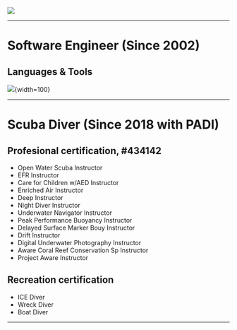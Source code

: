 ![](https://capsule-render.vercel.app/api?type=waving&color=timeGradient&height=120&text=Hi%20there%20👋&animation=fadeIn&fontSize=40&fontAlign=82&fontAlignY=32)

---

# Software Engineer (Since 2002)

## Languages & Tools

![](https://img.shields.io/badge/-React-61DAFB?logo=react&logoColor=282C34&style=flat){width=100}

---

# Scuba Diver (Since 2018 with PADI)

## Profesional certification, #434142

- Open Water Scuba Instructor
- EFR Instructor
- Care for Children w/AED Instructor
- Enriched Air Instructor
- Deep Instructor
- Night Diver Instructor
- Underwater Navigator Instructor
- Peak Performance Buoyancy Instructor
- Delayed Surface Marker Bouy Instructor
- Drift Instructor
- Digital Underwater Photography Instructor
- Aware Coral Reef Conservation Sp Instructor
- Project Aware Instructor

## Recreation certification

- ICE Diver
- Wreck Diver
- Boat Diver

---

<!--
**wowlin/wowlin** is a ✨ _special_ ✨ repository because its `README.md` (this file) appears on your GitHub profile.

Here are some ideas to get you started:

- 🔭 I’m currently working on ...
- 🌱 I’m currently learning ...
- 👯 I’m looking to collaborate on ...
- 🤔 I’m looking for help with ...
- 💬 Ask me about ...
- 📫 How to reach me: ...
- 😄 Pronouns: ...
- ⚡ Fun fact: ...
-->
